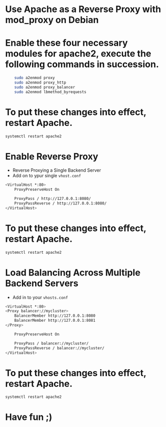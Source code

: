 # Use Apache as a Reverse Proxy with mod_proxy on Debian


# Enable these four necessary modules for apache2, execute the following commands in succession.
```bash
    sudo a2enmod proxy
    sudo a2enmod proxy_http
    sudo a2enmod proxy_balancer
    sudo a2enmod lbmethod_byrequests
```
# To put these changes into effect, restart Apache.

```bash
systemctl restart apache2
```

#  Enable Reverse Proxy
- Reverse Proxying a Single Backend Server
- Add on to ypur single ```vhost.conf```
```bash 
<VirtualHost *:80>
    ProxyPreserveHost On

    ProxyPass / http://127.0.0.1:8080/
    ProxyPassReverse / http://127.0.0.1:8080/
</VirtualHost>
```
# To put these changes into effect, restart Apache.
```bash
systemctl restart apache2
```

# Load Balancing Across Multiple Backend Servers
- Add in to your ```vhosts.conf```
```bash
<VirtualHost *:80>
<Proxy balancer://mycluster>
    BalancerMember http://127.0.0.1:8080
    BalancerMember http://127.0.0.1:8081
</Proxy>

    ProxyPreserveHost On

    ProxyPass / balancer://mycluster/
    ProxyPassReverse / balancer://mycluster/
</VirtualHost>
```
# To put these changes into effect, restart Apache.

```bash
systemctl restart apache2
```

# Have fun ;)


